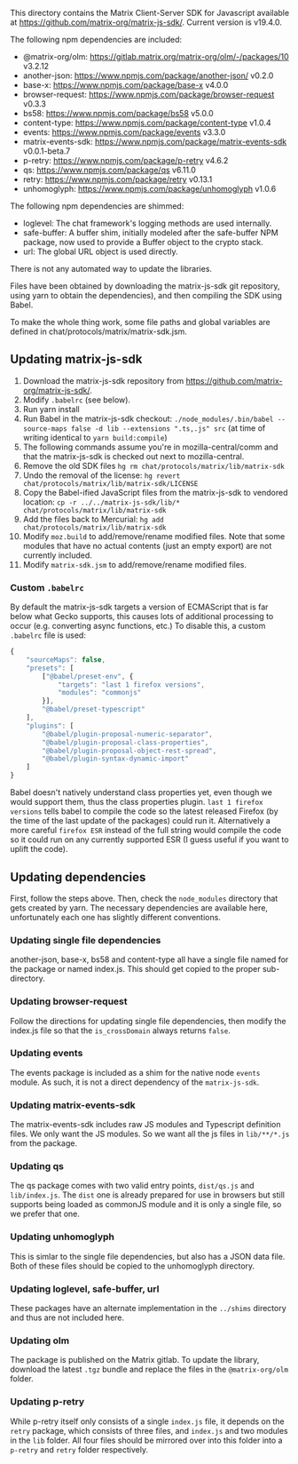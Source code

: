 This directory contains the Matrix Client-Server SDK for Javascript available
at https://github.com/matrix-org/matrix-js-sdk/. Current version is v19.4.0.

The following npm dependencies are included:

* @matrix-org/olm: https://gitlab.matrix.org/matrix-org/olm/-/packages/10 v3.2.12
* another-json: https://www.npmjs.com/package/another-json/ v0.2.0
* base-x: https://www.npmjs.com/package/base-x v4.0.0
* browser-request: https://www.npmjs.com/package/browser-request v0.3.3
* bs58: https://www.npmjs.com/package/bs58 v5.0.0
* content-type: https://www.npmjs.com/package/content-type v1.0.4
* events: https://www.npmjs.com/package/events v3.3.0
* matrix-events-sdk: https://www.npmjs.com/package/matrix-events-sdk v0.0.1-beta.7
* p-retry: https://www.npmjs.com/package/p-retry v4.6.2
* qs: https://www.npmjs.com/package/qs v6.11.0
* retry: https://www.npmjs.com/package/retry v0.13.1
* unhomoglyph: https://www.npmjs.com/package/unhomoglyph v1.0.6

The following npm dependencies are shimmed:

* loglevel: The chat framework's logging methods are used internally.
* safe-buffer: A buffer shim, initially modeled after the safe-buffer NPM package,
    now used to provide a Buffer object to the crypto stack.
* url: The global URL object is used directly.

There is not any automated way to update the libraries.

Files have been obtained by downloading the matrix-js-sdk git repository,
using yarn to obtain the dependencies), and then compiling the SDK using Babel.

To make the whole thing work, some file paths and global variables are defined
in chat/protocols/matrix/matrix-sdk.jsm.

## Updating matrix-js-sdk

1.  Download the matrix-js-sdk repository from https://github.com/matrix-org/matrix-js-sdk/.
2.  Modify `.babelrc` (see below).
3.  Run yarn install
4.  Run Babel in the matrix-js-sdk checkout:
    `./node_modules/.bin/babel --source-maps false -d lib --extensions ".ts,.js" src`
    (at time of writing identical to `yarn build:compile`)
5.  The following commands assume you're in mozilla-central/comm and that the
    matrix-js-sdk is checked out next to mozilla-central.
6.  Remove the old SDK files `hg rm chat/protocols/matrix/lib/matrix-sdk`
7.  Undo the removal of the license: `hg revert chat/protocols/matrix/lib/matrix-sdk/LICENSE`
8.  Copy the Babel-ified JavaScript files from the matrix-js-sdk to vendored
    location: `cp -r ../../matrix-js-sdk/lib/* chat/protocols/matrix/lib/matrix-sdk`
9.  Add the files back to Mercurial: `hg add chat/protocols/matrix/lib/matrix-sdk`
10. Modify `moz.build` to add/remove/rename modified files. Note that some
    modules that have no actual contents (just an empty export) are not
    currently included.
11. Modify `matrix-sdk.jsm` to add/remove/rename modified files.

### Custom `.babelrc`

By default the matrix-js-sdk targets a version of ECMAScript that is far below
what Gecko supports, this causes lots of additional processing to occur (e.g.
converting async functions, etc.) To disable this, a custom `.babelrc` file is
used:

```javascript
{
    "sourceMaps": false,
    "presets": [
        ["@babel/preset-env", {
            "targets": "last 1 firefox versions",
            "modules": "commonjs"
        }],
        "@babel/preset-typescript"
    ],
    "plugins": [
        "@babel/plugin-proposal-numeric-separator",
        "@babel/plugin-proposal-class-properties",
        "@babel/plugin-proposal-object-rest-spread",
        "@babel/plugin-syntax-dynamic-import"
    ]
}
```

Babel doesn't natively understand class properties yet, even though we would
support them, thus the class properties plugin. `last 1 firefox versions` tells
babel to compile the code so the latest released Firefox (by the time of the
last update of the packages) could run it. Alternatively a more careful
`firefox ESR` instead of the full string would compile the code so it could run
on any currently supported ESR (I guess useful if you want to uplift the code).

## Updating dependencies

First, follow the steps above. Then, check the `node_modules` directory that
gets created by yarn. The necessary dependencies are available here,
unfortunately each one has slightly different conventions.

### Updating single file dependencies

another-json, base-x, bs58 and content-type all have a single file
named for the package or named index.js. This should get copied to the proper
sub-directory.

### Updating browser-request

Follow the directions for updating single file dependencies, then modify the
index.js file so that the `is_crossDomain` always returns `false`.

### Updating events

The events package is included as a shim for the native node `events` module.
As such, it is not a direct dependency of the `matrix-js-sdk`.

### Updating matrix-events-sdk

The matrix-events-sdk includes raw JS modules and Typescript definition files.
We only want the JS modules. So we want all the js files in `lib/**/*.js`
from the package.

### Updating qs

The qs package comes with two valid entry points, `dist/qs.js` and
`lib/index.js`. The `dist` one is already prepared for use in browsers
but still supports being loaded as commonJS module and it is only a single
file, so we prefer that one.

### Updating unhomoglyph

This is simlar to the single file dependencies, but also has a JSON data file.
Both of these files should be copied to the unhomoglyph directory.

### Updating loglevel, safe-buffer, url

These packages have an alternate implementation in the `../shims` directory and
thus are not included here.

### Updating olm

The package is published on the Matrix gitlab. To update the library, download
the latest `.tgz` bundle and replace the files in the `@matrix-org/olm` folder.

### Updating p-retry

While p-retry itself only consists of a single `index.js` file, it depends on
the `retry` package, which consists of three files, and `index.js` and two
modules in the `lib` folder. All four files should be mirrored over into this
folder into a `p-retry` and `retry` folder respectively.
